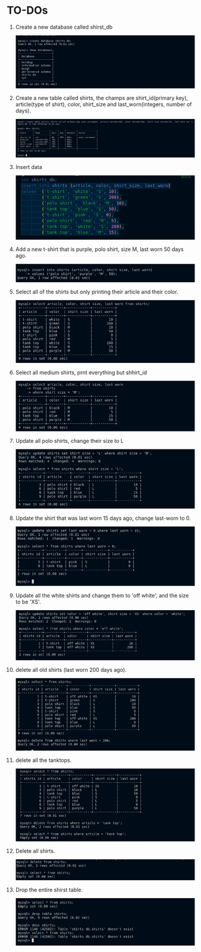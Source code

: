 # TO-DOs

1. Create a new database called shirst_db

    ![alt text](./imgs/image-20.png)

2. Create a new table called shirts, the champs are shirt_id(primary key), article(type of shirt), color, shirt_size and last_worn(integers, number of days).

    ![alt text](./imgs/image-21.png)

3. Insert data

    ![alt text](./imgs/image-22.png)

4. Add a new t-shirt that is purple, polo shirt, size M, last worn 50 days ago.

    ![alt text](./imgs/image-23.png)

5. Select all of the shirts but only printing their article and their color.

    ![alt text](./imgs/image-25.png)

6. Select all medium shirts, prnt everything but shhirt_id

    ![alt text](./imgs/image-24.png)

7. Update all polo shirts, change their size to L

    ![alt text](./imgs/image-26.png)

8. Update the shirt that was last worn 15 days ago, change last-worn to 0.

    ![alt text](./imgs/image-27.png)

9. Update all the white shirts and change them to 'off white', and the size to be 'XS'.

    ![alt text](./imgs/image-28.png)

10. delete all old shirts (last worn 200 days ago).

    ![alt text](./imgs/image-29.png)

11. delete all the tanktops.

    ![alt text](./imgs/image-30.png)

12. Delete all shirts.

    ![alt text](./imgs/image-31.png)

13. Drop the entire shirst table.

    ![alt text](./imgs/image-32.png)